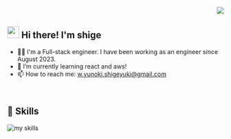 <div align="right">
  <img src="https://komarev.com/ghpvc/?username=ShigeyukiYunoki" />
</div>

## <img src="https://media.giphy.com/media/hvRJCLFzcasrR4ia7z/giphy.gif" width="28"> Hi there! I'm shige

- 🧑‍💻 I'm a Full-stack engineer. I have been working as an engineer since August 2023.
- 🌱 I’m currently learning react and aws!
- 📫 How to reach me: w.yunoki.shigeyuki@gmail.com
<br>

<!-- アイコンの選択肢一覧：https://arc.net/l/quote/zizyykfh -->
## 🌱 Skills
<img alt="my skills" src="https://skillicons.dev/icons?theme=dark&perline=7&i=html,css,js,ts,react,nodejs,npm,ruby,rails,aws,mysql,docker,vscode,discord" />
<br>

<!-- ライト：theme=light, ダーク：theme=vue-dark  -->
<!--
https://github.com/anuraghazra/github-readme-stats
でcontributeが表示されるようになったら使おう
## 🏃‍♀️ Activities
<div align="left"> 
  <img alt="Top Langs" height="170px" src="https://github-readme-stats.vercel.app/api?username=ShigeyukiYunoki&theme=vue-dark&layout=compact" />
  <img alt="github stats" height="170px" src="https://github-readme-stats.vercel.app/api/top-langs/?username=ShigeyukiYunoki&theme=vue-dark&layout=compact" />
</div>
-->

<!--
**ShigeyukiYunoki/ShigeyukiYunoki** is a ✨ _special_ ✨ repository because its `README.md` (this file) appears on your GitHub profile.

Here are some ideas to get you started:

- 🔭 I’m currently working on ...
- 🌱 I’m currently learning ...
- 👯 I’m looking to collaborate on ...
- 🤔 I’m looking for help with ...
- 💬 Ask me about ...
- 📫 How to reach me: ...
- 😄 Pronouns: ...
- ⚡ Fun fact: ...
-->
